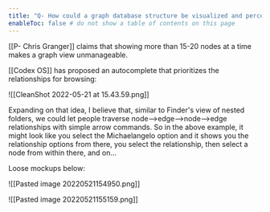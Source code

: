 ```yaml
---
title: "Q- How could a graph database structure be visualized and perceived by end users in a more helpful way than a large graph"
enableToc: false # do not show a table of contents on this page
---
```

[[P- Chris Granger]] claims that showing more than 15-20 nodes at a time makes a graph view unmanageable.

[[Codex OS]] has proposed an autocomplete that prioritizes the relationships for browsing:

![[CleanShot 2022-05-21 at 15.43.59.png]]

Expanding on that idea, I believe that, similar to Finder's view of nested folders, we could let people traverse node-->edge-->node-->edge relationships with simple arrow commands. So in the above example, it might look like you select the Michaelangelo option and it shows you the relationship options from there, you select the relationship, then select a node from within there, and on...

Loose mockups below:

![[Pasted image 20220521154950.png]]

![[Pasted image 20220521155159.png]]